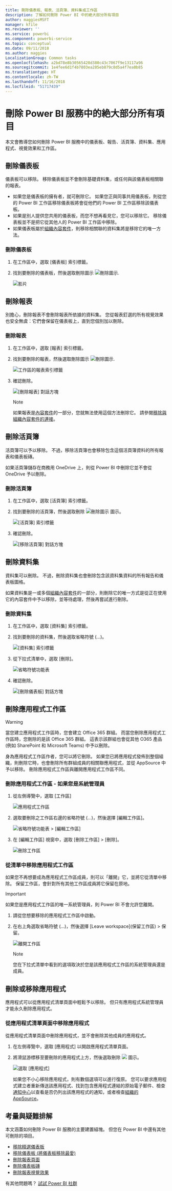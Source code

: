 ```yaml
---
title: 刪除儀表板、報表、活頁簿、資料集或工作區
description: 了解如何刪除 Power BI 中的絶大部分所有項目
author: maggiesMSFT
manager: kfile
ms.reviewer: ''
ms.service: powerbi
ms.component: powerbi-service
ms.topic: conceptual
ms.date: 09/11/2018
ms.author: maggies
LocalizationGroup: Common tasks
ms.openlocfilehash: a2bd78e8b30565428d380c43c7067f9e13117a96
ms.sourcegitcommit: 1e4fee6d1f4b7803ea285eb879c8d5a4f7ea8b85
ms.translationtype: HT
ms.contentlocale: zh-TW
ms.lasthandoff: 11/16/2018
ms.locfileid: "51717439"
---
```

# <a name="delete-almost-anything-in-power-bi-service"></a>刪除 Power BI 服務中的絶大部分所有項目
本文會教導您如何刪除 Power BI 服務中的儀表板、報告、活頁簿、資料集、應用程式、視覺效果和工作區。

## <a name="delete-a-dashboard"></a>刪除儀表板
儀表板可以移除。 移除儀表板並不會刪除基礎資料集，或任何與該儀表板相關聯的報表。

* 如果您是儀表板的擁有者，就可刪除它。 如果您正與同事共用儀表板，則從您的 Power BI 工作區移除儀表板將會從他們的 Power BI 工作區移除該儀表板。
* 如果是別人提供您共用的儀表板，而您不想再看見它，您可以移除它。  移除儀表板並不是把它從其他人的 Power BI 工作區中移除。
* 如果儀表板屬於[組織內容套件](service-organizational-content-pack-disconnect.md)，則移除相關聯的資料集將是移除它的唯一方法。

### <a name="to-delete-a-dashboard"></a>刪除儀表板
1. 在工作區中，選取 [儀表板] 索引標籤。
2. 找到要刪除的儀表板，然後選取刪除圖示 ![刪除圖示](media/service-delete/power-bi-delete-icon.png).

    ![影片](media/service-delete/power-bi-delete-dash.gif)

## <a name="delete-a-report"></a>刪除報表
別擔心，刪除報表不會刪除報表所依據的資料集。  您從報表釘選的所有視覺效果也安全無虞：它們會保留在儀表板上，直到您個別加以刪除。

### <a name="to-delete-a-report"></a>刪除報表
1. 在工作區中，選取 [報表] 索引標籤。
2. 找到要刪除的報表，然後選取刪除圖示   ![刪除圖示](media/service-delete/power-bi-delete-icon.png).   

    ![工作區的報表索引標籤](media/service-delete/power-bi-delete-reportnew.png)
3. 確認刪除。

   ![[刪除報表] 對話方塊](media/service-delete/power-bi-delete-report.png)

   > [!NOTE]
   > 如果報表是[內容套件](service-organizational-content-pack-introduction.md)的一部分，您就無法使用這個方法刪除它。  請參閱[移除與組織內容套件的連接](service-organizational-content-pack-disconnect.md)。
   >
   >

## <a name="delete-a-workbook"></a>刪除活頁簿
活頁簿可以予以移除。 不過，移除活頁簿也會移除包含這個活頁簿資料的所有報表和儀表板磚。

如果活頁簿儲存在商務用 OneDrive 上，則從 Power BI 中刪除它並不會從 OneDrive 予以刪除。

### <a name="to-delete-a-workbook"></a>刪除活頁簿
1. 在工作區中，選取 [活頁簿] 索引標籤。
2. 找到要刪除的活頁簿，然後選取刪除 ![刪除圖示](media/service-delete/power-bi-delete-report2.png) 圖示。

    ![[活頁簿] 索引標籤](media/service-delete/power-bi-delete-workbooknew.png)
3. 確認刪除。

   ![[移除活頁簿] 對話方塊](media/service-delete/power-bi-delete-confirm.png)

## <a name="delete-a-dataset"></a>刪除資料集
資料集可以刪除。 不過，刪除資料集也會刪除包含該資料集資料的所有報告和儀表板圖格。

如果資料集是一或多個[組織內容套件](service-organizational-content-pack-disconnect.md)的一部分，則刪除它的唯一方式是從正在使用它的內容套件中予以移除，並等待處理，然後再嘗試進行刪除。

### <a name="to-delete-a-dataset"></a>刪除資料集
1. 在工作區中，選取 [資料集] 索引標籤。
2. 找到要刪除的資料集，然後選取省略符號 (...)。  

    ![[資料集] 索引標籤](media/service-delete/power-bi-delete-datasetnew.png)
3. 從下拉式清單中，選取 [刪除]。

   ![省略符號功能表](media/service-delete/power-bi-delete-datasetnew2.png)
4. 確認刪除。

   ![[刪除儀表板] 對話方塊](media/service-delete/power-bi-delete-dataset-confirm.png)

## <a name="delete-an-app-workspace"></a>刪除應用程式工作區
> [!WARNING]
> 當您建立應用程式工作區時，您會建立 Office 365 群組。 而當您刪除應用程式工作區時，您刪除的是該 Office 365 群組。 這表示該群組也會從其他 O365 產品 (例如 SharePoint 和 Microsoft Teams) 中予以刪除。
>
>

身為應用程式工作區作者，您可以將它刪除。 如果您已將應用程式發佈到整個組織，則刪除它時，也會刪除所有群組成員的相關聯應用程式，並從 AppSource 中予以移除。 刪除應用程式工作區與離開應用程式工作區不同。

### <a name="to-delete-an-app-workspace---if-you-are-an-admin"></a>刪除應用程式工作區 - 如果您是系統管理員
1. 從左側導覽中，選取 [工作區]

    ![應用程式工作區](media/service-delete/power-bi-delete-workspace.png)
2. 選取要刪除之工作區右邊的省略符號 (...)，然後選擇 [編輯工作區]。

   ![省略符號功能表 > [編輯工作區]](media/service-delete/power-bi-edit-workspace.png)
3. 在 [編輯工作區] 視窗中，選取 [刪除工作區] > [刪除]。

    ![刪除工作區](media/service-delete/power-bi-delete-workspace2.png)

### <a name="to-remove-an-app-workspace-from-your-list"></a>從清單中移除應用程式工作區
如果您不再想要成為應用程式工作區成員，則可以「離開」它，並將它從清單中移除。 保留工作區，會針對所有其他工作區成員將它保留在原地。  

> [!IMPORTANT]
> 如果您是應用程式工作區的唯一系統管理員，則 Power BI 不會允許您離開。
>
>

1. 請從您想要移除的應用程式工作區中啟動。
2. 在右上角選取省略符號 (...)，然後選擇 [Leave workspace]\(保留工作區) > 保留。

      ![離開工作區](media/service-delete/power-bi-leave-workspace.png)

   > [!NOTE]
   > 您在下拉式清單中看到的選項取決於您是該應用程式工作區的系統管理員還是成員。
   >
   >

## <a name="delete-or-remove-an-app"></a>刪除或移除應用程式
應用程式可以從應用程式清單頁面中輕鬆予以移除。 但只有應用程式系統管理員才能永久刪除應用程式。

### <a name="remove-an-app-from-your-app-list-page"></a>從應用程式清單頁面中移除應用程式
從應用程式清單頁面中刪除應用程式，並不會刪除其他成員的應用程式。

1. 在左側導覽中，選取 [應用程式] 以開啟應用程式清單頁面。
2. 將滑鼠游標移至要刪除的應用程式上方，然後選取刪除 ![](media/service-delete/power-bi-delete-report2.png) 圖示。

   ![選取 [應用程式]](media/service-delete/power-bi-delete-app.png)

   如果您不小心移除應用程式，則有數個選項可以進行復原。  您可以要求應用程式建立者重新傳送該應用程式、找到包含應用程式連結的原始電子郵件、檢查[通知中心](service-notification-center.md)以查看是否仍列出該應用程式的通知，或者檢查[組織的 AppSource](consumer/end-user-apps.md)。

## <a name="considerations-and-troubleshooting"></a>考量與疑難排解
本文涵蓋如何刪除 Power BI 服務的主要建置組塊。 但您在 Power BI 中還有其他可刪除的項目。  

* [移除精選儀表板](service-dashboard-featured.md)
* [移除儀表板 (將儀表板移除最愛)](service-dashboard-favorite.md)
* [刪除報表頁面](service-delete.md)
* [刪除儀表板磚](service-dashboard-edit-tile.md)
* [刪除報表視覺效果](service-delete.md)

有其他問題嗎？ [試試 Power BI 社群](http://community.powerbi.com/)
